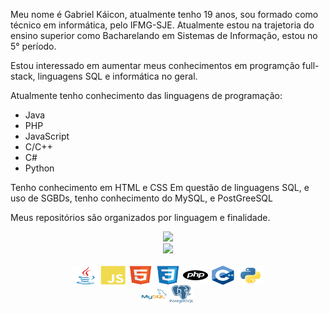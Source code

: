  Meu nome é Gabriel Káicon, atualmente tenho 19 anos, sou formado como técnico em informática, pelo IFMG-SJE. Atualmente estou na trajetoria do ensino superior como Bacharelando em Sistemas de Informação, estou no 5° período.
 
Estou interessado em aumentar meus conhecimentos em programção full-stack, linguagens SQL e informática no geral. 

Atualmente tenho conhecimento das linguagens de programação:
 - Java
 - PHP
 - JavaScript
 - C/C++
 - C#
 - Python
   
Tenho conhecimento em HTML e CSS
Em questão de linguagens SQL, e uso de SGBDs, tenho conhecimento do MySQL, e PostGreeSQL

Meus repositórios são organizados por linguagem e finalidade.

<div align="center">
	<img width="500em" src="https://github-readme-stats.vercel.app/api/top-langs/?username=gkaicon&layout=compact&langs_count=7&theme=dracula"/>
	<br>
  	<img width="500em" src="https://github-readme-stats.vercel.app/api?username=gkaicon&show_icons=true&theme=dracula&include_all_commits=true&count_private=true"/>
</div>

<div style="display: inline_block" align="center">
	<br>
  	<img align="center" alt="Java" height="30" width="40" src="https://raw.githubusercontent.com/devicons/devicon/master/icons/java/java-original.svg">
  	<img align="center" alt="Java Script" height="30" width="40" src="https://raw.githubusercontent.com/devicons/devicon/master/icons/javascript/javascript-plain.svg">
  	<img align="center" alt="HTML 5" height="30" width="40" src="https://raw.githubusercontent.com/devicons/devicon/master/icons/html5/html5-original.svg">
  	<img align="center" alt="CSS" height="30" width="40" src="https://raw.githubusercontent.com/devicons/devicon/master/icons/css3/css3-original.svg">
  	<img align="center" alt="PHP" height="30" width="40" src="https://raw.githubusercontent.com/devicons/devicon/master/icons/php/php-plain.svg">
  	<img align="center" alt="C++" height="30" width="40" src="https://raw.githubusercontent.com/devicons/devicon/master/icons/cplusplus/cplusplus-original.svg">
   	<img align="center" alt="Python" height="30" width="40" src="https://raw.githubusercontent.com/devicons/devicon/master/icons/python/python-original.svg">
  	<div>
		<img align="center" alt="MySQL" height="30" width="40" src="https://raw.githubusercontent.com/devicons/devicon/master/icons/mysql/mysql-original-wordmark.svg">
		<img align="center" alt="PostGreeSQL" height="30" width="40" src="https://raw.githubusercontent.com/devicons/devicon/master/icons/postgresql/postgresql-plain-wordmark.svg">
	</div>
</div>
